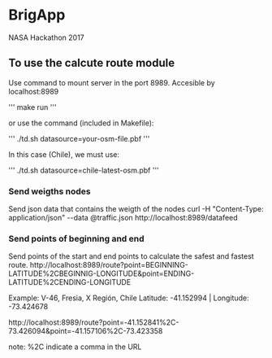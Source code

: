 # BrigApp
NASA Hackathon 2017


## To use the calcute route module
Use command to mount server in the port 8989. Accesible by localhost:8989

'''
make run
'''

or use the command (included in Makefile):

'''
./td.sh datasource=your-osm-file.pbf
'''

In this case (Chile), we must use:

'''
./td.sh datasource=chile-latest-osm.pbf
'''

### Send weigths nodes
Send json data that contains the weigth of the nodes
curl -H "Content-Type: application/json" --data @traffic.json http://localhost:8989/datafeed

### Send points of beginning and end
Send points of the start and end points to calculate the safest and fastest route.
http://localhost:8989/route?point=BEGINNING-LATITUDE%2CBEGINNIG-LONGITUDE&point=ENDING-LATITUDE%2CENDING-LONGITUDE

Example:
V-46, Fresia, X Región, Chile
Latitude: -41.152994 | Longitude: -73.424678

http://localhost:8989/route?point=-41.152841%2C-73.426094&point=-41.157106%2C-73.423358

note: %2C indicate a comma in the URL
